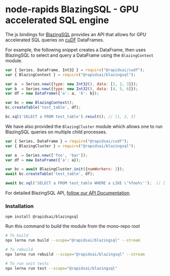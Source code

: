 # node-rapids BlazingSQL - GPU accelerated SQL engine

The js bindings for [BlazingSQL](https://github.com/BlazingDB/blazingsql) provides an API that allows for GPU accelerated SQL queries on [cuDF](https://github.com/rapidsai/cudf) DataFrames.

For example, the following snippet creates a DataFrame, then uses BlazingSQL to select and query a DataFrame using the `BlazingContext` module.

```javascript
var { Series, DataFrame, Int32 } = require("@rapidsai/cudf");
var { BlazingContext } = require("@rapidsai/blazingsql");

var a  = Series.new({type: new Int32(), data: [1, 2, 3]});
var b  = Series.new({type: new Int32(), data: [4, 5, 6]});
var df = new DataFrame({'a': a, 'b': b});

var bc = new BlazingContext();
bc.createTable('test_table', df);

bc.sql('SELECT a FROM test_table').result(); // [1, 2, 3]
```

We have also provided the `BlazingCluster` module which allows one to run BlazingSQL queries on multiple child processes.

```javascript
var { Series, DataFrame } = require("@rapidsai/cudf");
var { BlazingCluster } = require("@rapidsai/blazingsql");

var a  = Series.new(['foo', 'bar']);
var df = new DataFrame({'a': a});

var bc = await BlazingCluster.init({numWorkers: 2});
await bc.createTable('test_table', df);

await bc.sql('SELECT a FROM test_table WHERE a LIKE \'%foo%\'');  // ['foo']
```

For detailed BlazingSQL API, [follow our API Documentation](https://rapidsai.github.io/node/modules/blazingsql_src.html).

### Installation

`npm install @rapidsai/blazingsql`

Run this command to build the module from the mono-repo root

```bash
# To build
npx lerna run build --scope="@rapidsai/blazingsql" --stream

# To rebuild
npx lerna run rebuild --scope="@rapidsai/blazingsql" --stream

# To run unit tests
npx lerna run test --scope="@rapidsai/blazingsql"
```
